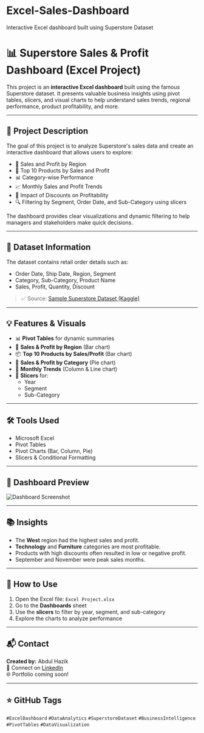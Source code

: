 # Excel-Sales-Dashboard
Interactive Excel dashboard built using Superstore Dataset
# 📊 Superstore Sales & Profit Dashboard (Excel Project)

This project is an **interactive Excel dashboard** built using the famous Superstore dataset. It presents valuable business insights using pivot tables, slicers, and visual charts to help understand sales trends, regional performance, product profitability, and more.

---

## 📝 Project Description

The goal of this project is to analyze Superstore's sales data and create an interactive dashboard that allows users to explore:

- 📍 Sales and Profit by Region
- 🛒 Top 10 Products by Sales and Profit
- 📊 Category-wise Performance
- 📈 Monthly Sales and Profit Trends
- 🎯 Impact of Discounts on Profitability
- 🔍 Filtering by Segment, Order Date, and Sub-Category using slicers

The dashboard provides clear visualizations and dynamic filtering to help managers and stakeholders make quick decisions.

---

## 📁 Dataset Information

The dataset contains retail order details such as:
- Order Date, Ship Date, Region, Segment
- Category, Sub-Category, Product Name
- Sales, Profit, Quantity, Discount

> ✅ Source: [Sample Superstore Dataset (Kaggle)](https://www.kaggle.com/datasets/psklf/superstoredataset)

---

## 💡 Features & Visuals

- 📊 **Pivot Tables** for dynamic summaries
- 📍 **Sales & Profit by Region** (Bar chart)
- 📦 **Top 10 Products by Sales/Profit** (Bar chart)
- 🧁 **Sales & Profit by Category** (Pie chart)
- 📅 **Monthly Trends** (Column & Line chart)
- 📎 **Slicers** for:
  - Year
  - Segment
  - Sub-Category

---

## 🛠 Tools Used

- Microsoft Excel
- Pivot Tables
- Pivot Charts (Bar, Column, Pie)
- Slicers & Conditional Formatting

---

## 📸 Dashboard Preview

![Dashboard Screenshot](Capture.PNG)

---

## 📚 Insights

- The **West** region had the highest sales and profit.
- **Technology** and **Furniture** categories are most profitable.
- Products with high discounts often resulted in low or negative profit.
- September and November were peak sales months.

---

## 📌 How to Use

1. Open the Excel file: `Excel Project.xlsx`
2. Go to the **Dashboards** sheet
3. Use the **slicers** to filter by year, segment, and sub-category
4. Explore the charts to analyze performance

---

## 📬 Contact

**Created by:** Abdul Hazik  
📧 Connect on [LinkedIn](https://www.linkedin.com/)  
🌐 Portfolio coming soon!

---

## ⭐ GitHub Tags

`#ExcelDashboard` `#DataAnalytics` `#SuperstoreDataset` `#BusinessIntelligence` `#PivotTables` `#DataVisualization`
